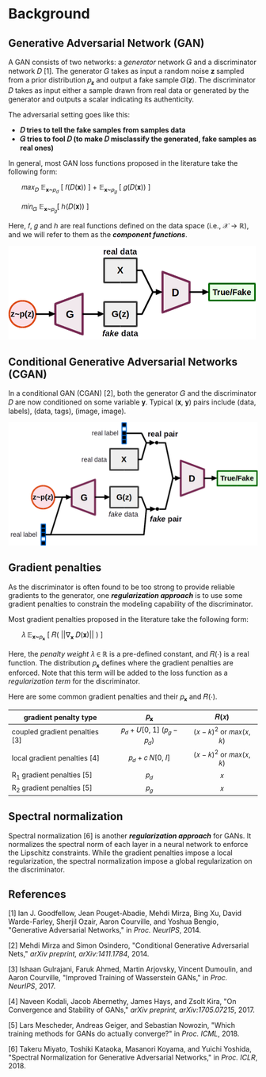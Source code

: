 # Background

## Generative Adversarial Network (GAN)

A GAN consists of two networks: a _generator_ network 𝐺 and a discriminator
network 𝐷 [1]. The generator 𝐺 takes as input a random noise 𝐳 sampled from a
prior distribution 𝑝<sub>𝐳</sub> and output a fake sample 𝐺(𝐳). The
discriminator 𝐷 takes as input either a sample drawn from real data or generated
by the generator and outputs a scalar indicating its authenticity.

The adversarial setting goes like this:

- __𝐷 tries to tell the fake samples from samples data__
- __𝐺 tries to fool 𝐷 (to make 𝐷 misclassify the generated, fake samples as
  real ones)__

In general, most GAN loss functions proposed in the literature take the
following form:

<p style="padding-left:20pt">
𝑚𝑎𝑥<sub>𝐷</sub> 𝔼<sub>𝐱~𝑝<sub>𝑑</sub></sub> [ 𝑓(𝐷(𝐱)) ] +
𝔼<sub>𝐱~𝑝<sub>𝑔</sub></sub> [ 𝑔(𝐷(𝐱)) ]
</p>

<p style="padding-left:20pt">
𝑚𝑖𝑛<sub>𝐺</sub> 𝔼<sub>𝐱~𝑝<sub>𝑔</sub></sub>[ ℎ(𝐷(𝐱)) ]
</p>

Here, 𝑓, 𝑔 and ℎ are real functions defined on the data space (i.e., 𝒳 → ℝ),
and we will refer to them as the ___component functions___.

<img src="figs/gan.png" alt="gan" style="max-width:500px;">

## Conditional Generative Adversarial Networks (CGAN)

In a conditional GAN (CGAN) [2], both the generator 𝐺 and the discriminator 𝐷
are now conditioned on some variable 𝐲. Typical (𝐱, 𝐲) pairs include (data,
labels), (data, tags), (image, image).

![cgan](figs/cgan.png)

## Gradient penalties

As the discriminator is often found to be too strong to provide reliable
gradients to the generator, one ___regularization approach___ is to use some
gradient penalties to constrain the modeling capability of the discriminator.

Most gradient penalties proposed in the literature take the following form:

<p style="padding-left:20pt">
𝜆 𝔼<sub>𝐱~𝑝<sub>𝐱</sub></sub> [ 𝑅( ||∇<sub>𝐱</sub> 𝐷(𝐱)|| ) ]
</p>

Here, the _penalty weight_ 𝜆 ∈ ℝ is a pre-defined constant, and 𝑅(⋅) is a real
function. The distribution 𝑝<sub>𝐱</sub> defines where the gradient penalties
are enforced. Note that this term will be added to the loss function as a
_regularization term_ for the discriminator.

Here are some common gradient penalties and their 𝑝<sub>𝐱</sub> and 𝑅(⋅).

| gradient penalty type                | 𝑝<sub>𝐱</sub> | 𝑅(𝑥) |
|--------------------------------------|:-------------:|:----:|
| coupled gradient penalties [3]       | 𝑝<sub>𝑑</sub> + 𝑈[0, 1] (𝑝<sub>𝑔</sub> − 𝑝<sub>𝑑</sub>) | (𝑥 − 𝑘)<sup>2</sup> or 𝑚𝑎𝑥(𝑥, 𝑘) |
| local gradient penalties [4]         | 𝑝<sub>𝑑</sub> + 𝑐 𝑁[0, 𝐼] | (𝑥 − 𝑘)<sup>2</sup> or 𝑚𝑎𝑥(𝑥, 𝑘) |
| R<sub>1</sub> gradient penalties [5] | 𝑝<sub>𝑑</sub> | 𝑥    |
| R<sub>2</sub> gradient penalties [5] | 𝑝<sub>𝑔</sub> | 𝑥    |

## Spectral normalization

Spectral normalization [6] is another ___regularization approach___ for GANs. It
normalizes the spectral norm of each layer in a neural network to enforce the
Lipschitz constraints. While the gradient penalties impose a local
regularization, the spectral normalization impose a global regularization on the
discriminator.

## References

[1] Ian J. Goodfellow, Jean Pouget-Abadie, Mehdi Mirza, Bing Xu, David
    Warde-Farley, Sherjil Ozair, Aaron Courville, and Yoshua Bengio,
    "Generative Adversarial Networks,"
    in _Proc. NeurIPS_, 2014.

[2] Mehdi Mirza and Simon Osindero,
    "Conditional Generative Adversarial Nets,"
    _arXiv preprint, arXiv:1411.1784_, 2014.

[3] Ishaan Gulrajani, Faruk Ahmed, Martin Arjovsky, Vincent Dumoulin, and
    Aaron Courville,
    "Improved Training of Wasserstein GANs,"
    in _Proc. NeurIPS_, 2017.

[4] Naveen Kodali, Jacob Abernethy, James Hays, and Zsolt Kira,
    "On Convergence and Stability of GANs,"
    _arXiv preprint, arXiv:1705.07215_, 2017.

[5] Lars Mescheder, Andreas Geiger, and Sebastian Nowozin,
    "Which training methods for GANs do actually converge?"
    in _Proc. ICML_, 2018.

[6] Takeru Miyato, Toshiki Kataoka, Masanori Koyama, and Yuichi Yoshida,
    "Spectral Normalization for Generative Adversarial Networks,"
    in _Proc. ICLR_, 2018.
